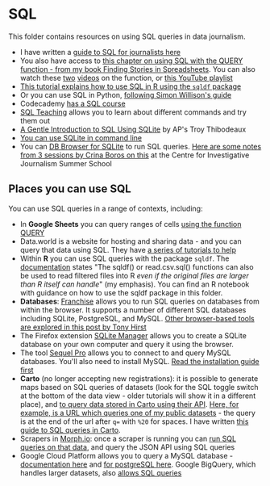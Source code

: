 # SQL

This folder contains resources on using SQL queries in data journalism.

* I have written a [guide to SQL for journalists here](https://docs.google.com/document/d/e/2PACX-1vQQzSM5scsn2wjrL02o-rf9gHaiBQ2GcGoc2QBAXPxq12cKGtH6jFrGVmUt_rUfqtmo41Gq4J1luzkE/pub)
* You also have access to [this chapter on using SQL with the QUERY function - from my book Finding Stories in Spreadsheets](https://github.com/paulbradshaw/MED7373-Data-Journalism/blob/master/sql/googlesheetsquery.md). You can also watch these [two](https://www.youtube.com/watch?v=iWi3nL5MPK4) [videos](https://www.youtube.com/watch?v=DY_TpplozAk) on the function, or [this YouTube playlist](https://www.youtube.com/watch?v=bW6P2YvLyZg&list=PLv9Pf9aNgemuRYz7VMCRdRmr0m0V_qGnR)
* [This tutorial explains how to use SQL in R using the `sqldf` package](https://github.com/paulbradshaw/MED7373-Data-Journalism/blob/master/sql/sqlinr.md)
* Or you can use SQL in Python, [following Simon Willison's guide](https://sqlite-tutorial-pycon-2023.readthedocs.io/en/latest/)
* Codecademy [has a SQL course](https://www.codecademy.com/learn/learn-sql)
* [SQL Teaching](https://www.sqlteaching.com/) allows you to learn about different commands and try them out
* [A Gentle Introduction to SQL Using SQLite](https://github.com/tthibo/SQL-Tutorial#readme) by AP's Troy Thibodeaux
* [You can use SQLite in command line](https://www.sqlite.org/cli.html)
* You can [DB Browser for SQLite](https://sqlitebrowser.org/) to run SQL queries. [Here are some notes from 3 sessions by Crina Boros on this](https://github.com/paulbradshaw/MED7373-Data-Journalism/blob/master/sql/crinaboros.md) at the Centre for Investigative Journalism Summer School


## Places you can use SQL

You can use SQL queries in a range of contexts, including:

* In **Google Sheets** you can query ranges of cells [using the function QUERY](https://www.benlcollins.com/spreadsheets/google-sheets-query-sql/)
* Data.world is a website for hosting and sharing data - and you can query that data using SQL. They have [a series of tutorials to help](https://docs.data.world/tutorials/dwsql/#sql-on-dataworld)
* Within **R** you can use SQL queries with the package `sqldf`. The [documentation](https://cran.r-project.org/web/packages/sqldf/sqldf.pdf) states "The sqldf() or read.csv.sql() functions can also be used to read filtered files into R *even if the original files are larger than R itself can handle*" (my emphasis). You can find an R notebook with guidance on how to use the sqldf package in this folder.
* **Databases**: [Franchise](https://franchise.cloud/app/) allows you to run SQL queries on databases from within the browser. It supports a number of different SQL databases including SQLite, PostgreSQL, and MySQL. [Other browser-based tools are explored in this post by Tony Hirst](https://blog.ouseful.info/2022/02/11/sql-databases-in-the-browser-via-wasm-sqlite-and-duckdb/)
* The Firefox extension [SQLite Manager](https://addons.mozilla.org/en-US/firefox/addon/sqlite-manager/) allows you to create a SQLite database on your own computer and query it using the browser.
* The tool [Sequel Pro](http://www.sequelpro.com/) allows you to connect to and query MySQL databases. You'll also need to install MySQL. [Read the installation guide first](https://sequelpro.com/docs/ref/mysql/install-on-osx)
* **Carto** (no longer accepting new registrations): it is possible to generate maps based on SQL queries of datasets (look for the SQL toggle switch at the bottom of the data view - older tutorials will show it in a different place), and [to query data stored in Carto using their API](https://carto.com/docs/carto-engine/sql-api/making-calls/). [Here, for example, is a URL which queries one of my public datasets](https://paulbradshawbcu.carto.com/api/v2/sql?q=SELECT%20outcome,object_of_search%20FROM%20table_2017_09_west_midlands_stop_and_search%20limit%2010) - the query is at the end of the url after `q=` with `%20` for spaces. I have written [this guide to SQL queries in Carto](https://github.com/paulbradshaw/MED7373-Data-Journalism/blob/master/sql/cartosql.md).
* Scrapers in [Morph.io](https://morph.io/): once a scraper is running you can [run SQL queries on that data](https://morph.io/documentation/api), and query the JSON API using SQL queries
* Google Cloud Platform allows you to query a MySQL database - [documentation here](https://cloud.google.com/sql/docs/mysql/quickstart) and [for postgreSQL here](https://cloud.google.com/sql/docs/postgres/). Google BigQuery, which handles larger datasets, also [allows SQL queries](https://cloud.google.com/bigquery/quickstart-web-ui#load_data_into_a_table)
